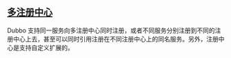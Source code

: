 ## [多注册中心](http://dubbo.apache.org/#!/docs/user/demos/multi-registry.md?lang=zh-cn)
Dubbo 支持同一服务向多注册中心同时注册，或者不同服务分别注册到不同的注册中心上去，甚至可以同时引用注册在不同注册中心上的同名服务。另外，注册中心是支持自定义扩展的。


